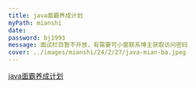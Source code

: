 ```yaml
---
title: java面霸养成计划
myPath: mianshi
date:
password: bj1993
message: 面试栏目暂不开放，有需要可小窗联系博主获取访问密码
cover: ../images/mianshi/24/2/27/java-mian-ba.jpeg
---
```


[java面霸养成计划](https://viecho.gitee.io/java-mian-ba/about/)
